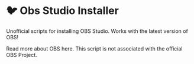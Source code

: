 # :bird: Obs Studio Installer
Unofficial scripts for installing OBS Studio. Works with the latest version of OBS!

Read more about OBS here. This script is not associated with the official OBS Project.

